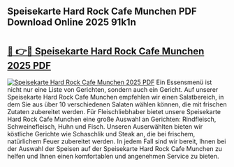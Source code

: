## Speisekarte Hard Rock Cafe Munchen PDF Download Online 2025 91k1n

# <h2><a href="http://gcao06.nevu.top/?p=Speisekarte+Hard+Rock+Cafe+Munchen">🔗 👉🔴 Speisekarte Hard Rock Cafe Munchen 2025 PDF</a></h2>

[![Speisekarte Hard Rock Cafe Munchen 2025 PDF](https://i.imgur.com/dBaPXMq.png)](http://gcao06.nevu.top/?p=Speisekarte+Hard+Rock+Cafe+Munchen)
Ein Essensmenü ist nicht nur eine Liste von Gerichten, sondern auch ein Gericht. Auf unserer Speisekarte Hard Rock Cafe Munchen empfehlen wir einen Salatbereich, in dem Sie aus über 10 verschiedenen Salaten wählen können, die mit frischen Zutaten zubereitet werden. Für Fleischliebhaber bietet unsere Speisekarte Hard Rock Cafe Munchen eine große Auswahl an Gerichten: Rindfleisch, Schweinefleisch, Huhn und Fisch. Unseren Auserwählten bieten wir köstliche Gerichte wie Schaschlik und Steak an, die bei frischem, natürlichem Feuer zubereitet werden. In jedem Fall sind wir bereit, Ihnen bei der Auswahl der Speisen auf der Speisekarte Hard Rock Cafe Munchen zu helfen und Ihnen einen komfortablen und angenehmen Service zu bieten.
